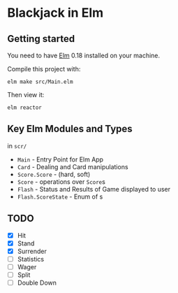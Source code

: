 # Blackjack in Elm

## Getting started

You need to have [Elm](http://elm-lang.org/) 0.18 installed on your machine.

Compile this project with:

    elm make src/Main.elm

Then view it:

    elm reactor

## Key Elm Modules and Types
in `scr/`
 * `Main` - Entry Point for Elm App
 * `Card` - Dealing and Card manipulations
 * `Score.Score` - (hard, soft)
 * `Score` - operations over `Score`s
 * `Flash` - Status and Results of Game displayed to user
 * `Flash.ScoreState` - Enum of s

## TODO
- [x] Hit
- [x] Stand
- [x] Surrender
- [ ] Statistics
- [ ] Wager
- [ ] Split
- [ ] Double Down
